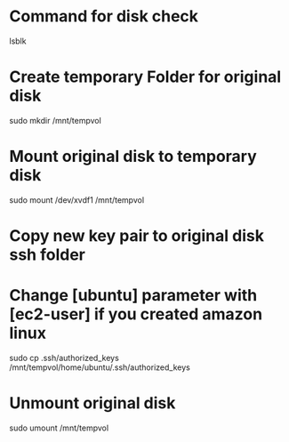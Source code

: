 
# Command for disk check
lsblk

# Create temporary Folder for original disk
sudo mkdir /mnt/tempvol

# Mount original disk to temporary disk
sudo mount /dev/xvdf1 /mnt/tempvol

# Copy new key pair to original disk ssh folder 
# Change [ubuntu] parameter with [ec2-user] if you created amazon linux
sudo cp .ssh/authorized_keys /mnt/tempvol/home/ubuntu/.ssh/authorized_keys

# Unmount original disk
sudo umount /mnt/tempvol
